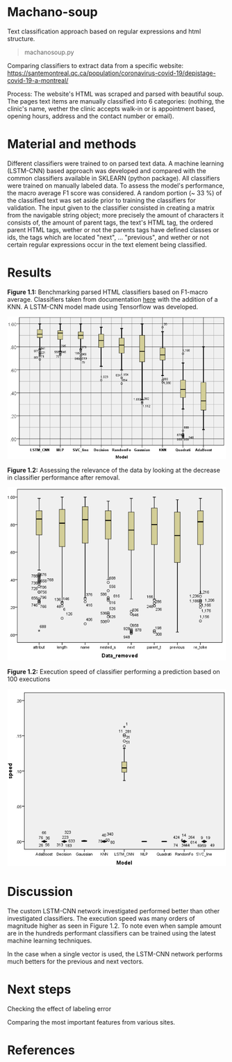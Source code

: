 # Machano-soup
Text classification approach based on regular expressions and html structure.

> machanosoup.py

Comparing classifiers to extract data from a specific website: https://santemontreal.qc.ca/population/coronavirus-covid-19/depistage-covid-19-a-montreal/

Process: The website's HTML was scraped and parsed with beautiful soup. The pages text items are manually classified into 6 categories: (nothing, the clinic's name, wether the clinic accepts walk-in or is appointment based, opening hours, address and the contact number or email). 

# Material and methods
Different classifiers were trained to on parsed text data. A machine learning (LSTM-CNN) based approach was developed and compared with the common classifiers available in SKLEARN (python package). All classifiers were trained on manually labeled data. To assess the model's performance, the macro average F1 score was considered. A random portion (~ 33 %) of the classified text was set aside prior to training the classifiers for validation. The input given to the classifier consisted in creating a matrix from the navigable string object; more precisely the amount of characters it consists of, the amount of parent tags, the text's HTML tag, the ordered parent HTML tags, wether or not the parents tags have defined classes or ids, the tags which are located "next", ... "previous", and wether or not certain regular expressions occur in the text element being classified.

# Results

**Figure 1.1:** Benchmarking parsed HTML classifiers based on F1-macro average. Classifiers taken from documentation [here](https://scikit-learn.org/stable/auto_examples/classification/plot_classifier_comparison.html#sphx-glr-auto-examples-classification-plot-classifier-comparison-py) with the addition of a KNN. A LSTM-CNN model made using Tensorflow was developed.

![Image of results](./pictures/calssification_benchmark.png)

**Figure 1.2:** Assessing the relevance of the data by looking at the decrease in classifier performance after removal.

![Image of results](./pictures/data_relevance.png)

**Figure 1.2:** Execution speed of classifier performing a prediction based on 100 executions

![Image of results](./pictures/execution_speed.png)

<!-- ![Image of results](./pictures/comparison-CNN-LSTM.png)

**Figure 2.1:** F1 macro scores for validation dataset using 7 by 22 matrix (all but the data appearing on the x axis). LSTM-CNN 0.91 ~ SVM 0.89 > KNN 0.74.

![Image of results 2](./pictures/comparison_1by22-CNN-LSTM.png)

**Figure 2.2:** F1 macro scores for validation dataset of 1 by 22 vector classifiers (Only the data appearing on the x axis). LSTM-CNN 0.51 ~ KNN 0.50 > SVM 0.42. -->

# Discussion
The custom LSTM-CNN network investigated performed better than other investigated classifiers. The execution speed was many orders of magnitude higher as seen in Figure 1.2. To note even when sample amount are in the hundreds performant classifiers can be trained using the latest machine learning techniques.

In the case when a single vector is used, the LSTM-CNN network performs much betters for the previous and next vectors.
<!-- # LSTM-CNN architecture -->

# Next steps
Checking the effect of labeling error

Comparing the most important features from various sites.

# References
